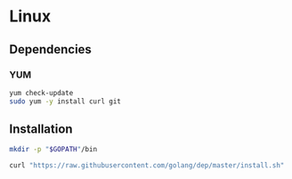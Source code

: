 # Linux

## Dependencies

### YUM

```sh
yum check-update
sudo yum -y install curl git
```

## Installation

```sh
mkdir -p "$GOPATH"/bin
```

```sh
curl "https://raw.githubusercontent.com/golang/dep/master/install.sh" | /bin/sh
```
